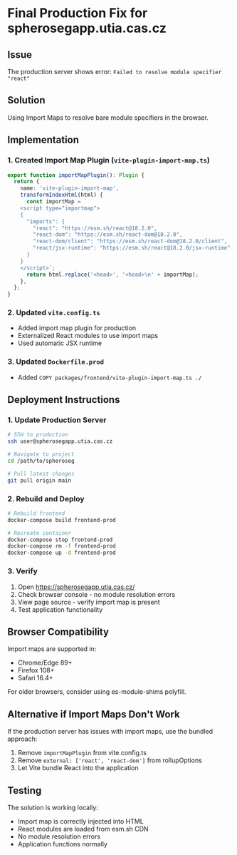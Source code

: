 # Final Production Fix for spherosegapp.utia.cas.cz

## Issue
The production server shows error: `Failed to resolve module specifier "react"`

## Solution
Using Import Maps to resolve bare module specifiers in the browser.

## Implementation

### 1. Created Import Map Plugin (`vite-plugin-import-map.ts`)
```typescript
export function importMapPlugin(): Plugin {
  return {
    name: 'vite-plugin-import-map',
    transformIndexHtml(html) {
      const importMap = `
    <script type="importmap">
    {
      "imports": {
        "react": "https://esm.sh/react@18.2.0",
        "react-dom": "https://esm.sh/react-dom@18.2.0",
        "react-dom/client": "https://esm.sh/react-dom@18.2.0/client",
        "react/jsx-runtime": "https://esm.sh/react@18.2.0/jsx-runtime"
      }
    }
    </script>`;
      return html.replace('<head>', '<head>\n' + importMap);
    },
  };
}
```

### 2. Updated `vite.config.ts`
- Added import map plugin for production
- Externalized React modules to use import maps
- Used automatic JSX runtime

### 3. Updated `Dockerfile.prod`
- Added `COPY packages/frontend/vite-plugin-import-map.ts ./`

## Deployment Instructions

### 1. Update Production Server
```bash
# SSH to production
ssh user@spherosegapp.utia.cas.cz

# Navigate to project
cd /path/to/spheroseg

# Pull latest changes
git pull origin main
```

### 2. Rebuild and Deploy
```bash
# Rebuild frontend
docker-compose build frontend-prod

# Recreate container
docker-compose stop frontend-prod
docker-compose rm -f frontend-prod
docker-compose up -d frontend-prod
```

### 3. Verify
1. Open https://spherosegapp.utia.cas.cz/
2. Check browser console - no module resolution errors
3. View page source - verify import map is present
4. Test application functionality

## Browser Compatibility
Import maps are supported in:
- Chrome/Edge 89+
- Firefox 108+
- Safari 16.4+

For older browsers, consider using es-module-shims polyfill.

## Alternative if Import Maps Don't Work
If the production server has issues with import maps, use the bundled approach:
1. Remove `importMapPlugin` from vite.config.ts
2. Remove `external: ['react', 'react-dom']` from rollupOptions
3. Let Vite bundle React into the application

## Testing
The solution is working locally:
- Import map is correctly injected into HTML
- React modules are loaded from esm.sh CDN
- No module resolution errors
- Application functions normally